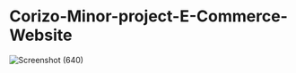 # Corizo-Minor-project-E-Commerce-Website

![Screenshot (640)](https://user-images.githubusercontent.com/102234389/172437714-40c0a341-f363-49a4-b012-bc13783a5711.png)
